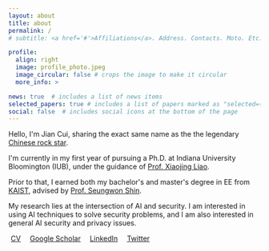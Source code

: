 ```yaml
---
layout: about
title: about
permalink: /
# subtitle: <a href='#'>Affiliations</a>. Address. Contacts. Moto. Etc.

profile:
  align: right
  image: profile_photo.jpeg
  image_circular: false # crops the image to make it circular
  more_info: >

news: true  # includes a list of news items
selected_papers: true # includes a list of papers marked as "selected={true}"
social: false  # includes social icons at the bottom of the page
---
```


Hello, I'm Jian Cui, sharing the exact same name as the the legendary [Chinese rock star](https://en.wikipedia.org/wiki/Cui_Jian).

I'm currently in my first year of pursuing a Ph.D. at Indiana University Bloomington (IUB), under the guidance of [Prof. Xiaojing Liao](https://xiaojingliao.com).

Prior to that, I earned both my bachelor's and master's degree in EE from [KAIST](https://kaist.ac.kr/en/), advised by [Prof. Seungwon Shin](https://nss.kaist.ac.kr).

My research lies at the intersection of AI and security. I am interested in using AI techniques to solve security problems, and I am also interested in general AI security and privacy issues.

<a href="../assets/pdf/CV_Jian.pdf" style="margin-right:.6rem"><i class="fa-regular fa-file" style="margin-right:.3rem"></i>CV</a>
<a href="https://scholar.google.com/citations?user=_nZtGvYAAAAJ&hl=en&oi=ao"  target="_blank" style="margin-right:.6rem" ><i class="fa fa-graduation-cap" style="margin-right:.3rem"></i>Google Scholar</a>
<a href="https://www.linkedin.com/in/jian-cui-8638ab194/" target="_blank" style="margin-right:.6rem"><i class="fab fa-linkedin-in" style="margin-right:.3rem"></i>LinkedIn</a>
<a href="https://twitter.com/cuijian0819" target="_blank" style="margin-right:.6rem" ><i class="fab fa-twitter" style="margin-right:.3rem"></i>Twitter</a>